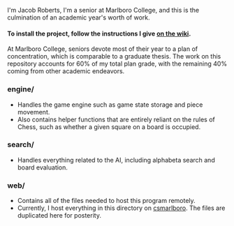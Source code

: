 I'm Jacob Roberts, I'm a senior at Marlboro College, and this is the culmination of an academic year's worth of work.

#### To install the project, follow the instructions I give [on the wiki](https://github.com/JacobRoberts/chess/wiki/Installation).

At Marlboro College, seniors devote most of their year to a plan of concentration, which is comparable to a graduate thesis. The work on this repository accounts for 60% of my total plan grade, with the remaining 40% coming from other academic endeavors.

### engine/
- Handles the game engine such as game state storage and piece movement.
- Also contains helper functions that are entirely reliant on the rules of Chess, such as whether a given square on a board is occupied.

### search/

- Handles everything related to the AI, including alphabeta search and board evaluation.

### web/

- Contains all of the files needed to host this program remotely.
- Currently, I host everything in this directory on [csmarlboro](http://csmarlboro.org/). The files are duplicated here for posterity.